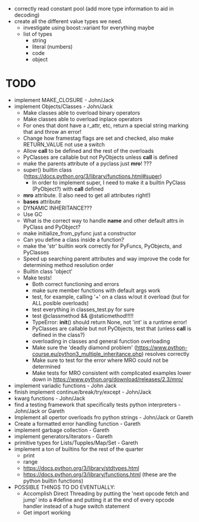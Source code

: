
 - correctly read constant pool (add more type information to aid in decoding)
 - create all the different value types we need.
    - investigate using boost::variant for everything maybe
    - list of types
        - string
        - literal (numbers)
        - code
        - object

# TODO
 - implement MAKE_CLOSURE - John/Jack
 - implement Objects/Classes - John/Jack
    - Make classes able to overload binary operators
    - Make classes able to overload inplace operators
    - For ones that dont have a r_attr, etc, return a special string marking that and throw an error!
    - Change how framestag flags are set and checked, also make RETURN_VALUE not use a switch
    - Allow __call__ to be defined and the rest of the overloads
    - PyClasses are callable but not PyObjects unless __call__ is defined
    - make the parents attribute of a pyclass just __mro__! ???
    - super() builtin class (https://docs.python.org/3/library/functions.html#super)
        - In order to implement super, I need to make it a builtin PyClass (PyObject?) with __call__ defined
    - __mro__ attribute. (I also need to get all attributes right!)
    - __bases__ attribute
    - DYNAMIC INHERITANCE???
    - Use GC
    - What is the correct way to handle __name__ and other default attrs in PyClass and PyObject?
    - make initialize_from_pyfunc just a constructor
    - Can you define a class inside a function?
    - make the 'str' builtin work correctly for PyFuncs, PyObjects, and PyClasses
    - Speed up searching parent attributes and way improve the code for determining method resolution order
    - Builtin class 'object'
    - Make tests!
        - Both correct functioning and errors
        - make sure member functions with default args work
        - test, for example, calling '+' on a class w/out it overload (but for ALL posible overloads)
        - test everything in classes_test.py for sure
        - test @classmethod &&  @staticmethod!!!!!
        - TypeError: __init__() should return None, not 'int' is a runtime error!
        - PyClasses are callable but not PyObjects, test that (unless __call__ is defined in the class?)
        - overloading in classes and general function overloading
        - Make sure the 'deadly diamond problem' (https://www.python-course.eu/python3_multiple_inheritance.php) resolves correctly
        - Make sure to test for the error where MRO could not be determined
        - Make tests for MRO consistent with complicated examples lower down in https://www.python.org/download/releases/2.3/mro/
 - implement variadic functions - John Jack
 - finish implement continue/break/try/except - John/Jack
 - kwarg functions - John/Jack
 - find a testing framework that specifically tests python interpreters - John/Jack or Gareth
 - Implement all opertor overloads fro python strings - John/Jack or Gareth
 - Create a formatted error handling function - Gareth
 - implement garbage collection - Gareth
 - implement generators/iterators - Gareth
 - primitive types for Lists/Tupples/Map/Set - Gareth
 - implement a ton of builtins for the rest of the quarter
    - print 
    - range
    - https://docs.python.org/3/library/stdtypes.html
    - https://docs.python.org/3/library/functions.html (these are the python builtin functions)
- POSSIBLE THINGS TO DO EVENTUALLY:
    - Accomplish Direct Threading by putting the 'next opcode fetch and jump' into a #define and
      putting it at the end of every opcode handler instead of a huge switch statement
    - Get import working